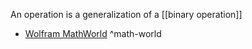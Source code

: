 An operation is a generalization of a [[binary operation]]

- [Wolfram MathWorld](https://mathworld.wolfram.com/Operation.html) ^math-world